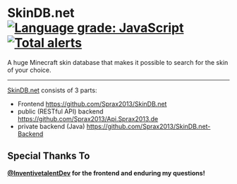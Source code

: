 # SkinDB.net [![Language grade: JavaScript](https://img.shields.io/lgtm/grade/javascript/g/Sprax2013/SkinDB.net.svg?logo=lgtm&logoWidth=18)](https://lgtm.com/projects/g/Sprax2013/SkinDB.net/context:javascript) [![Total alerts](https://img.shields.io/lgtm/alerts/g/Sprax2013/SkinDB.net.svg?logo=lgtm&logoWidth=18)](https://lgtm.com/projects/g/Sprax2013/SkinDB.net/alerts/)
A huge Minecraft skin database that makes it possible to search for the skin of your choice.

***
[SkinDB.net](https://SkinDB.net/) consists of 3 parts:
* Frontend <https://github.com/Sprax2013/SkinDB.net>
* public (RESTful API) backend <https://github.com/Sprax2013/Api.Sprax2013.de>
* private backend (Java) <https://github.com/Sprax2013/SkinDB.net-Backend>

## Special Thanks To
**[@InventivetalentDev](https://github.com/InventivetalentDev) for the frontend and enduring my questions!**
